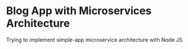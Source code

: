 # Blog App with Microservices Architecture

Trying to implement simple-app microservice architecture with Node JS
